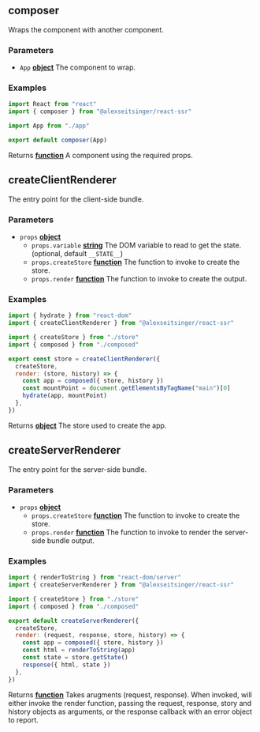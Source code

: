 <!-- Generated by documentation.js. Update this documentation by updating the source code. -->

## composer

Wraps the component with another component.

### Parameters

-   `App` **[object][1]** The component to wrap.

### Examples

```javascript
import React from "react"
import { composer } from "@alexseitsinger/react-ssr"

import App from "./app"

export default composer(App)
```

Returns **[function][2]** A component using the required props.

## createClientRenderer

The entry point for the client-side bundle.

### Parameters

-   `props` **[object][1]** 
    -   `props.variable` **[string][3]** The DOM variable to read to get the state. (optional, default `__STATE__`)
    -   `props.createStore` **[function][2]** The function to invoke to create the store.
    -   `props.render` **[function][2]** The function to invoke to create the output.

### Examples

```javascript
import { hydrate } from "react-dom"
import { createClientRenderer } from "@alexseitsinger/react-ssr"

import { createStore } from "./store"
import { composed } from "./composed"

export const store = createClientRenderer({
  createStore,
  render: (store, history) => {
    const app = composed({ store, history })
    const mountPoint = document.getElementsByTagName("main")[0]
    hydrate(app, mountPoint)
  },
})
```

Returns **[object][1]** The store used to create the app.

## createServerRenderer

The entry point for the server-side bundle.

### Parameters

-   `props` **[object][1]** 
    -   `props.createStore` **[function][2]** The function to invoke to create the store.
    -   `props.render` **[function][2]** The function to invoke to render the server-side bundle output.

### Examples

```javascript
import { renderToString } from "react-dom/server"
import { createServerRenderer } from "@alexseitsinger/react-ssr"

import { createStore } from "./store"
import { composed } from "./composed"

export default createServerRenderer({
  createStore,
  render: (request, response, store, history) => {
    const app = composed({ store, history })
    const html = renderToString(app)
    const state = store.getState()
    response({ html, state })
  },
})
```

Returns **[function][2]** Takes arugments (request, response). When invoked, will either invoke the
render function, passing the request, response, story and history objects as
arguments, or the response callback with an error object to report.

[1]: https://developer.mozilla.org/docs/Web/JavaScript/Reference/Global_Objects/Object

[2]: https://developer.mozilla.org/docs/Web/JavaScript/Reference/Statements/function

[3]: https://developer.mozilla.org/docs/Web/JavaScript/Reference/Global_Objects/String
